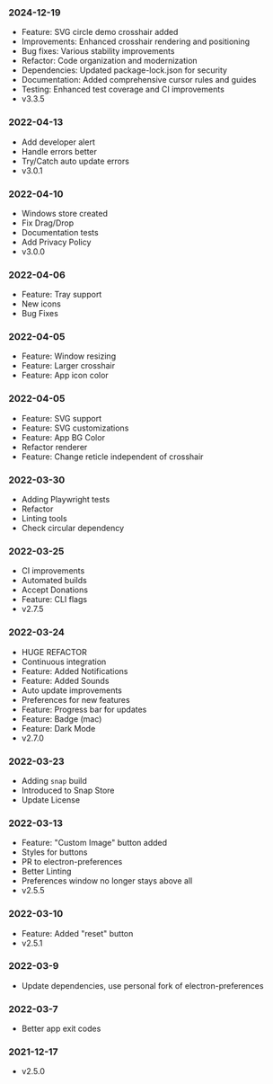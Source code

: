 ### 2024-12-19
- Feature: SVG circle demo crosshair added
- Improvements: Enhanced crosshair rendering and positioning
- Bug fixes: Various stability improvements
- Refactor: Code organization and modernization
- Dependencies: Updated package-lock.json for security
- Documentation: Added comprehensive cursor rules and guides
- Testing: Enhanced test coverage and CI improvements
- v3.3.5

### 2022-04-13
- Add developer alert
- Handle errors better
- Try/Catch auto update errors
- v3.0.1

### 2022-04-10
- Windows store created
- Fix Drag/Drop
- Documentation tests
- Add Privacy Policy
- v3.0.0

### 2022-04-06
- Feature: Tray support
- New icons
- Bug Fixes

### 2022-04-05
- Feature: Window resizing
- Feature: Larger crosshair
- Feature: App icon color

### 2022-04-05
- Feature: SVG support
- Feature: SVG customizations
- Feature: App BG Color
- Refactor renderer
- Feature: Change reticle independent of crosshair

### 2022-03-30
- Adding Playwright tests
- Refactor
- Linting tools
- Check circular dependency

### 2022-03-25
- CI improvements
- Automated builds
- Accept Donations
- Feature: CLI flags
- v2.7.5

### 2022-03-24
- HUGE REFACTOR
- Continuous integration
- Feature: Added Notifications
- Feature: Added Sounds
- Auto update improvements
- Preferences for new features
- Feature: Progress bar for updates
- Feature: Badge (mac)
- Feature: Dark Mode
- v2.7.0

### 2022-03-23
- Adding `snap` build
- Introduced to Snap Store
- Update License

### 2022-03-13
- Feature: "Custom Image" button added
- Styles for buttons
- PR to electron-preferences
- Better Linting
- Preferences window no longer stays above all
- v2.5.5

### 2022-03-10
- Feature: Added "reset" button
- v2.5.1

### 2022-03-9
- Update dependencies, use personal fork of electron-preferences

### 2022-03-7
- Better app exit codes

### 2021-12-17
- v2.5.0

